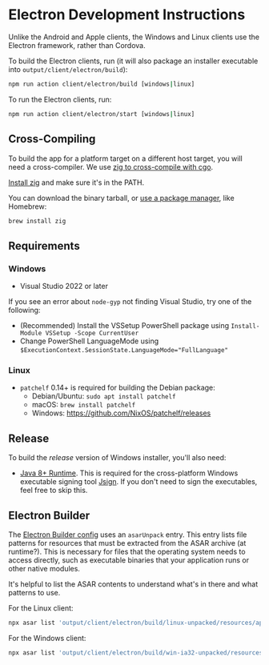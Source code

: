 # Electron Development Instructions

Unlike the Android and Apple clients, the Windows and Linux clients use the Electron framework, rather than Cordova.

To build the Electron clients, run (it will also package an installer executable into `output/client/electron/build`):

```sh
npm run action client/electron/build [windows|linux]
```

To run the Electron clients, run:

```sh
npm run action client/electron/start [windows|linux]
```

## Cross-Compiling

To build the app for a platform target on a different host target, you will need a cross-compiler. We use [zig to cross-compile with cgo](https://dev.to/kristoff/zig-makes-go-cross-compilation-just-work-29ho).

[Install zig](https://ziglang.org/learn/getting-started/#installing-zig) and make sure it's in the PATH.

You can download the binary tarball, or [use a package manager](https://github.com/ziglang/zig/wiki/Install-Zig-from-a-Package-Manager), like Homebrew:

```sh
brew install zig 
```

## Requirements

### Windows

- Visual Studio 2022 or later

If you see an error about `node-gyp` not finding Visual Studio, try one of the following:

- (Recommended) Install the VSSetup PowerShell package using `Install-Module VSSetup -Scope CurrentUser`
- Change PowerShell LanguageMode using `$ExecutionContext.SessionState.LanguageMode="FullLanguage"`

### Linux

- `patchelf` 0.14+ is required for building the Debian package:
  - Debian/Ubuntu: `sudo apt install patchelf`
  - macOS: `brew install patchelf`
  - Windows: https://github.com/NixOS/patchelf/releases

## Release

To build the _release_ version of Windows installer, you'll also need:

- [Java 8+ Runtime](https://www.java.com/en/download/). This is required for the cross-platform Windows executable signing tool [Jsign](https://ebourg.github.io/jsign/). If you don't need to sign the executables, feel free to skip this.

## Electron Builder

The [Electron Builder config](./electron-builder.json) uses an `asarUnpack` entry. This entry
lists file patterns for resources that must be extracted from the ASAR archive (at runtime?). This is necessary for files that the operating system needs to access directly, such as executable binaries that your application runs or other native modules.

It's helpful to list the ASAR contents to understand what's in there and what patterns to use.

For the Linux client:

```sh
npx asar list 'output/client/electron/build/linux-unpacked/resources/app.asar'
```

For the Windows client:

```sh
npx asar list 'output/client/electron/build/win-ia32-unpacked/resources/app.asar'
```
